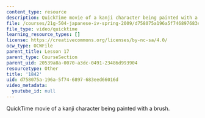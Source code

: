```yaml
---
content_type: resource
description: QuickTime movie of a kanji character being painted with a brush.
file: /courses/21g-504-japanese-iv-spring-2009/d758075a196a5f746897683eed66016d_1842.mov
file_type: video/quicktime
learning_resource_types: []
license: https://creativecommons.org/licenses/by-nc-sa/4.0/
ocw_type: OCWFile
parent_title: Lesson 17
parent_type: CourseSection
parent_uid: 20539a8a-0070-a3dc-0491-23486d993904
resourcetype: Other
title: '1842'
uid: d758075a-196a-5f74-6897-683eed66016d
video_metadata:
  youtube_id: null
---
```

QuickTime movie of a kanji character being painted with a brush.